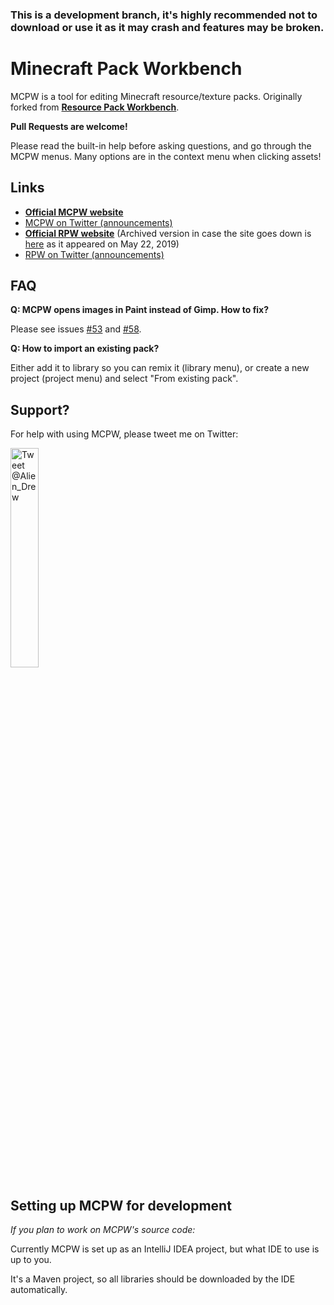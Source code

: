### This is a development branch, it's highly recommended not to download or use it as it may crash and features may be broken.
# Minecraft Pack Workbench

MCPW is a tool for editing Minecraft resource/texture packs.
Originally forked from [**Resource Pack Workbench**](https://github.com/mcRPW/rpw).

**Pull Requests are welcome!**

Please read the built-in help before asking questions, and go through the MCPW menus.
Many options are in the context menu when clicking assets!

## Links
- [**Official MCPW website**](https://thealiendrew.github.io/mcpw)
- [MCPW on Twitter (announcements)](https://twitter.com/Alien_Drew)
- [**Official RPW website**](https://mcrpw.github.io/) (Archived version in case the site goes down is [here](https://web.archive.org/web/20190522074541/https://mcrpw.github.io/) as it appeared on May 22, 2019)
- [RPW on Twitter (announcements)](https://twitter.com/RPWapp)

## FAQ

**Q: MCPW opens images in Paint instead of Gimp. How to fix?**

Please see issues [#53](https://github.com/mcRPW/rpw/issues/53) and [#58](https://github.com/mcRPW/rpw/issues/58).

**Q: How to import an existing pack?**

Either add it to library so you can remix it (library menu), or create a new project (project menu) and select "From existing pack".

## Support?

For help with using MCPW, please tweet me on Twitter:

[<img src="https://i.postimg.cc/rpk5KGJt/tweet-to-alien-drew.png" alt="Tweet @Alien_Drew" width="30%">](https://twitter.com/intent/tweet?screen_name=Alien_Drew&ref_src=twsrc%5Etfw)

## Setting up MCPW for development

*If you plan to work on MCPW's source code:*

Currently MCPW is set up as an IntelliJ IDEA project, but what IDE to use is up to you.

It's a Maven project, so all libraries should be downloaded by the IDE automatically.
